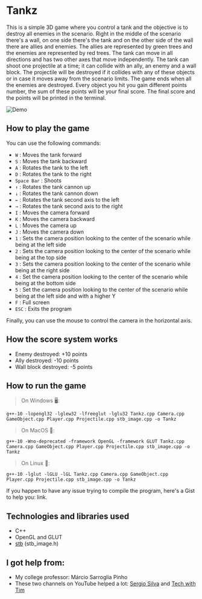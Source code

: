 # Tankz
This is a simple 3D game where you control a tank and the objective is to destroy all enemies in the scenario. Right in the middle of the scenario there's a wall, on one side there's the tank and on the other side of the wall there are allies and enemies. The allies are represented by green trees and the enemies are represented by red trees. The tank can move in all directions and has two other axes that move independently. The tank can shoot one projectile at a time; it can collide with an ally, an enemy and a wall block. The projectile will be destroyed if it collides with any of these objects or in case it moves away from the scenario limits. The game ends when all the enemies are destroyed. Every object you hit you gain different points number, the sum of these points will be your final score. The final score and the points will be printed in the terminal.

![Demo](https://gph.is/g/ZyD1oLL)

How to play the game
---

You can use the following commands:
* `W` : Moves the tank forward
* `S` : Moves the tank backward
* `A` : Rotates the tank to the left
* `D` : Rotates the tank to the right
* `Space Bar` : Shoots
* `↑` : Rotates the tank cannon up
* `↓` : Rotates the tank cannon down
* `←` : Rotates the tank second axis to the left
* `→` : Rotates the tank second axis to the right
* `I` : Moves the camera forward
* `K` : Moves the camera backward
* `L` : Moves the camera up
* `J` : Moves the camera down
* `1` : Sets the camera position looking to the center of the scenario while being at the left side
* `2` : Sets the camera position looking to the center of the scenario while being at the top side
* `3` : Sets the camera position looking to the center of the scenario while being at the right side
* `4` : Set the camera position looking to the center of the scenario while being at the bottom side
* `5` : Set the camera position looking to the center of the scenario while being at the left side and with a higher Y
* `F` : Full screen
* `ESC` : Exits the program

Finally, you can use the mouse to control the camera in the horizontal axis.

How the score system works
---

* Enemy destroyed: +10 points
* Ally destroyed: -10 points
* Wall block destroyed: -5 points

How to run the game
---

>On Windows 🖥:

```
g++-10 -lopengl32 -lglew32 -lfreeglut -lglu32 Tankz.cpp Camera.cpp GameObject.cpp Player.cpp Projectile.cpp stb_image.cpp -o Tankz
```

>On MacOS 🍎:

```
g++-10 -Wno-deprecated -framework OpenGL -framework GLUT Tankz.cpp Camera.cpp GameObject.cpp Player.cpp Projectile.cpp stb_image.cpp -o Tankz
```

>On Linux 🐧:

```
g++-10 -lglut -lGLU -lGL Tankz.cpp Camera.cpp GameObject.cpp Player.cpp Projectile.cpp stb_image.cpp -o Tankz
```

If you happen to have any issue trying to compile the program, here's a Gist to help you: link.

Technologies and libraries used
---
* C++
* OpenGL and GLUT
* [stb](https://github.com/nothings/stb) (stb_image.h)

I got help from:
---

* My college professor: Márcio Sarroglia Pinho
* These two channels on YouTube helped a lot: [Sergio Silva](https://www.youtube.com/channel/UCtaYud62YmszOEpGwkWVJPw) and [Tech with Tim](https://www.youtube.com/c/TechWithTim/featured)
